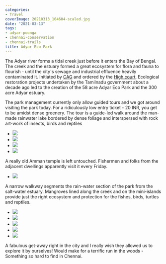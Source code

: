 ```yaml
---
categories:
- Travel
coverImage: 20210313_104604-scaled.jpg
date: "2021-03-13"
tags:
- adyar-poonga
- chennai-conservation
- chennai-trails
title: Adyar Eco Park
---
```


The Adyar river forms a tidal creek just before it enters the Bay of Bengal. The creek and the estuary formed a great ecosystem for flora and fauna to flourish - until the city's sewage and industrial effluence heavily contaminated it. Initiated by [CAG](https://www.cag.org.in/database/session-4-adyar-poonga-development) and ordered by the [High court](https://en.wikipedia.org/wiki/Tholkappia_Poonga#Early_phase), Ecological restoration projects undertaken by the Tamilnadu government about a decade ago led to the creation of the 58 acre Adyar Eco Park and the 300 acre Adyar estuary.

The park management currently only allow guided tours and we got around visiting the park today. For a ridiculously low entry ticket - 20 INR, you get to be amidst dense greenery. The tour is a guide-led walk around the man-made rainwater lake bordered by dense foliage and interspersed with rock art-work of insects, birds and reptiles

- ![](images/20210313_104604-1200x900.jpg)
- ![](images/20210313_104623-900x1200.jpg)
- ![](images/20210313_200626-900x1200.jpg)
- ![](images/20210313_200601-900x1200.jpg)

A really old Amman temple is left untouched. Fishermen and folks from the adjacent dwellings apparently visit it every Friday.

- ![](images/20210313_110808-900x1200.jpg)

A narrow walkway segments the rain-water section of the park from the salt-water estuary. Mangroves lined along the creek and on the mini-islands provide just the right ecosystem and protection for the fishes, birds, turtles and reptiles.

- ![](images/20210313_112122-900x1200.jpg)
- ![](images/P_20210313_111856-900x1200.jpg)
- ![](images/P_20210313_112043-900x1200.jpg)
- ![](images/20210313_200719-1200x900.jpg)
- ![](images/P_20210313_111837-900x1200.jpg)

A fabulous get-away right in the city and I really wish they allowed us to explore it by ourselves! Would make for a terrific run in the woods - Something so hard to find in Chennai.
